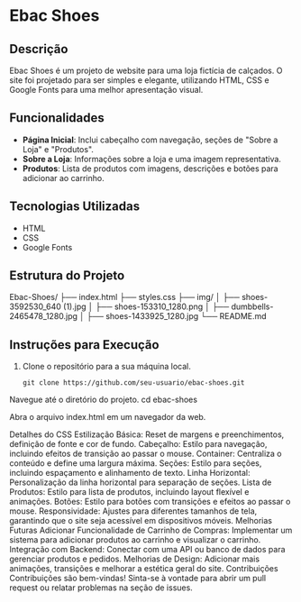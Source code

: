 # Ebac Shoes

## Descrição
Ebac Shoes é um projeto de website para uma loja fictícia de calçados. O site foi projetado para ser simples e elegante, utilizando HTML, CSS e Google Fonts para uma melhor apresentação visual.

## Funcionalidades
- **Página Inicial**: Inclui cabeçalho com navegação, seções de "Sobre a Loja" e "Produtos".
- **Sobre a Loja**: Informações sobre a loja e uma imagem representativa.
- **Produtos**: Lista de produtos com imagens, descrições e botões para adicionar ao carrinho.

## Tecnologias Utilizadas
- HTML
- CSS
- Google Fonts

## Estrutura do Projeto
Ebac-Shoes/
├── index.html
├── styles.css
├── img/
│ ├── shoes-3592530_640 (1).jpg
│ ├── shoes-153310_1280.png
│ ├── dumbbells-2465478_1280.jpg
│ ├── shoes-1433925_1280.jpg
└── README.md


## Instruções para Execução
1. Clone o repositório para a sua máquina local.
   ```
   git clone https://github.com/seu-usuario/ebac-shoes.git
   
Navegue até o diretório do projeto.
cd ebac-shoes

Abra o arquivo index.html em um navegador da web.

Detalhes do CSS
Estilização Básica: Reset de margens e preenchimentos, definição de fonte e cor de fundo.
Cabeçalho: Estilo para navegação, incluindo efeitos de transição ao passar o mouse.
Container: Centraliza o conteúdo e define uma largura máxima.
Seções: Estilo para seções, incluindo espaçamento e alinhamento de texto.
Linha Horizontal: Personalização da linha horizontal para separação de seções.
Lista de Produtos: Estilo para lista de produtos, incluindo layout flexível e animações.
Botões: Estilo para botões com transições e efeitos ao passar o mouse.
Responsividade: Ajustes para diferentes tamanhos de tela, garantindo que o site seja acessível em dispositivos móveis.
Melhorias Futuras
Adicionar Funcionalidade de Carrinho de Compras: Implementar um sistema para adicionar produtos ao carrinho e visualizar o carrinho.
Integração com Backend: Conectar com uma API ou banco de dados para gerenciar produtos e pedidos.
Melhorias de Design: Adicionar mais animações, transições e melhorar a estética geral do site.
Contribuições
Contribuições são bem-vindas! Sinta-se à vontade para abrir um pull request ou relatar problemas na seção de issues.
